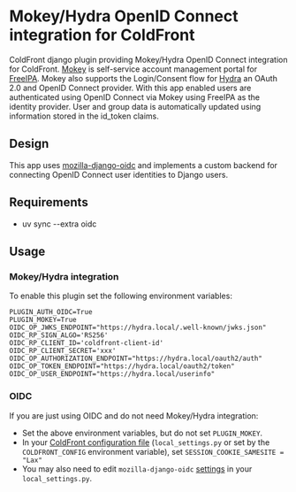 # Mokey/Hydra OpenID Connect integration for ColdFront

ColdFront django plugin providing Mokey/Hydra OpenID Connect integration for
ColdFront. [Mokey](https://github.com/ubccr/mokey) is self-service account
management portal for [FreeIPA](https://www.freeipa.org). Mokey also supports
the Login/Consent flow for [Hydra](https://github.com/ory/hydra) an OAuth 2.0
and OpenID Connect provider. With this app enabled users are authenticated
using OpenID Connect via Mokey using FreeIPA as the identity provider. User and
group data is automatically updated using information stored in the id\_token
claims.

## Design

This app uses [mozilla-django-oidc](https://github.com/mozilla/mozilla-django-oidc) and
implements a custom backend for connecting OpenID Connect user identities to
Django users.

## Requirements

- uv sync --extra oidc

## Usage
### Mokey/Hydra integration

To enable this plugin set the following environment variables:

```
PLUGIN_AUTH_OIDC=True
PLUGIN_MOKEY=True
OIDC_OP_JWKS_ENDPOINT="https://hydra.local/.well-known/jwks.json"
OIDC_RP_SIGN_ALGO='RS256'
OIDC_RP_CLIENT_ID='coldfront-client-id'
OIDC_RP_CLIENT_SECRET='xxx'
OIDC_OP_AUTHORIZATION_ENDPOINT="https://hydra.local/oauth2/auth"
OIDC_OP_TOKEN_ENDPOINT="https://hydra.local/oauth2/token"
OIDC_OP_USER_ENDPOINT="https://hydra.local/userinfo"
```

### OIDC
If you are just using OIDC and do not need Mokey/Hydra integration: 
- Set the above environment variables, but do not set `PLUGIN_MOKEY`.
- In your [ColdFront configuration file](https://coldfront.readthedocs.io/en/latest/config/#configuration-files) (`local_settings.py` or set by the `COLDFRONT_CONFIG` environment variable), set `SESSION_COOKIE_SAMESITE = "Lax"`
- You may also need to edit `mozilla-django-oidc` [settings](https://mozilla-django-oidc.readthedocs.io/en/stable/settings.html) in your `local_settings.py`.
